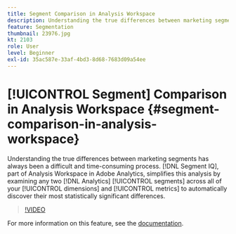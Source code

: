 ```yaml
---
title: Segment Comparison in Analysis Workspace
description: Understanding the true differences between marketing segments has always been a difficult and time-consuming process. Segment IQ, part of Analysis Workspace in Adobe Analytics, simplifies this analysis by examining any two Analytics segments across all of your dimensions and metrics to automatically discover their most statistically significant differences.
feature: Segmentation
thumbnail: 23976.jpg
kt: 2103
role: User
level: Beginner
exl-id: 35ac587e-33af-4bd3-8d68-7683d09a54ee
---
```

# [!UICONTROL Segment] Comparison in Analysis Workspace {#segment-comparison-in-analysis-workspace}

Understanding the true differences between marketing segments has always been a difficult and time-consuming process. [!DNL Segment IQ], part of Analysis Workspace in Adobe Analytics, simplifies this analysis by examining any two [!DNL Analytics] [!UICONTROL segments] across all of your [!UICONTROL dimensions] and [!UICONTROL metrics] to automatically discover their most statistically significant differences.

>[!VIDEO](https://video.tv.adobe.com/v/23976/?quality=12&learn=on)

For more information on this feature, see the [documentation](https://experienceleague.adobe.com/docs/analytics/analyze/analysis-workspace/panels/segment-comparison/segment-comparison.html?lang=en).
